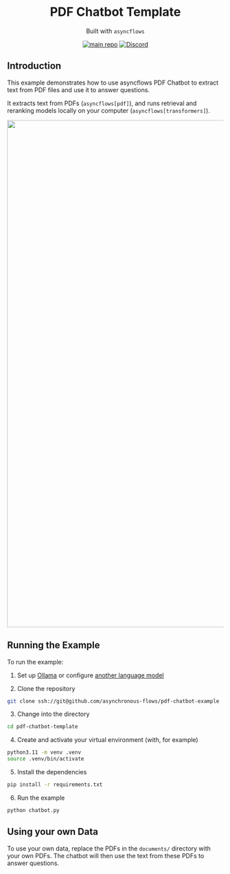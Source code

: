 <div align="center">
<h1>
PDF Chatbot Template
</h1>

Built with `asyncflows`

[![main repo](https://img.shields.io/badge/main_repo-1f425f)](https://github.com/asynchronous-flows/asyncflows)
[![Discord](https://img.shields.io/badge/discord-7289da)](https://discord.gg/AGZ6GrcJCh)

</div>

## Introduction

This example demonstrates how to use asyncflows PDF Chatbot to extract text from PDF files and use it to answer questions.

It extracts text from PDFs (`asyncflows[pdf]`), 
and runs retrieval and reranking models locally on your computer (`asyncflows[transformers]`).

<div align="center">
<img width="1180" alt="chatbot" src="https://github.com/asynchronous-flows/pdf-chatbot-example/assets/24586651/8f5c8335-59e0-491b-9428-6ffe4379ebfd">
</div>

## Running the Example

To run the example:

1. Set up [Ollama](https://github.com/asynchronous-flows/asyncflows#setting-up-ollama-for-local-inference) or configure [another language model](https://github.com/asynchronous-flows/asyncflows#using-any-language-model)  

2. Clone the repository

```bash
git clone ssh://git@github.com/asynchronous-flows/pdf-chatbot-example
```

3. Change into the directory

```bash
cd pdf-chatbot-template
```

4. Create and activate your virtual environment (with, for example)

```bash
python3.11 -m venv .venv
source .venv/bin/activate
```

5. Install the dependencies

```bash
pip install -r requirements.txt
```

6. Run the example

```bash
python chatbot.py
```

## Using your own Data

To use your own data, replace the PDFs in the `documents/` directory with your own PDFs. The chatbot will then use the text from these PDFs to answer questions.

